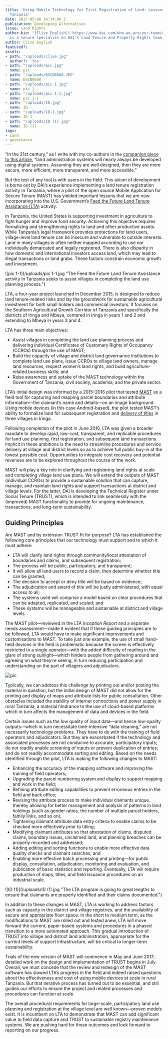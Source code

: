 ```yaml
---
title: 'Using Mobile Technology for First Registration of Land: Lessons Learned in
  Tanzania'
date: 2017-05-08 14:34:00 Z
publication: Developing Alternatives
issue: Land Rights
author-bio: "[Clive English]( https://www.dai.com/who-we-are/our-team/clive-english)
  is a tenure specialist on DAI's Land Tenure and Property Rights team."
author: Clive English
featured?: 
assets:
- path: "/uploads/clive.jpg"
  author?: 'Yes'
- path: "/uploads/pic.jpg"
  name: pic
- path: "/uploads/DSCN0568.JPG"
  name: DSCN0568
- path: "/uploads/pic 1.jpg"
  name: pic 1
- path: "/uploads/pic 1-1.jpg"
  name: pic 1-1
- path: "/uploads/ID.jpg"
  name: ID
- path: "/uploads/ID-1.jpg"
  name: ID-1
- path: "/uploads/ID (1).jpg"
  name: ID (1)
tags:
- Land
- governance
---
```


“In the 21st century,” as I write with my co-authors in the [companion piece to this article](http://dai-global-developments.com/articles/from-land-tenure-regularisation-to-a-sustainable-land-register/), “land administration systems will nearly always be developed using digital systems. Assuming they are well designed, then they are more secure, more efficient, more transparent, and more accessible.”

But the test of any tool is with users in the field. This axiom of development is borne out by DAI’s experience implementing a land tenure registration activity in Tanzania, where a pilot of the open source Mobile Application for Secure Tenure (MAST) has yielded important lessons that we are now incorporating into the U.S. Government’s [Feed the Future Land Tenure Assistance (LTA)](https://www.dai.com/our-work/projects/tanzania-feed-future-tanzania-land-tenure-assistance-lta) activity.



In Tanzania, the United States is supporting investment in agriculture to fight hunger and improve food security. Achieving this objective requires formalizing and strengthening rights to land and other productive assets. While Tanzania’s legal framework provides protections for land users, village-level land tenure can be insecure and vulnerable to outside interests. Land in many villages is often neither mapped according to use nor individually demarcated and legally registered. There is also disparity in how domestic and international investors access land, which may lead to illegal transactions or land grabs. These factors constrain economic growth and investment.

![pic 1-1](/uploads/pic 1-1.jpg "The Feed the Future Land Tenure Assistance activity in Tanzania seeks to assist villages in completing the land use planning process.") 

LTA, a four-year project launched in December 2015, is designed to reduce land tenure-related risks and lay the groundwork for sustainable agricultural investment for both small holders and commercial investors. It focuses on the Southern Agricultural Growth Corridor of Tanzania and specifically the districts of Iringa and Mbeya, centered in Iringa in years 1 and 2 and extending to Mbeya in years 3 and 4.

<script id="infogram_0_land_tenure_work_in_tanzania" title="Land Tenure Work in Tanzania" src="//e.infogr.am/js/dist/embed.js?1di" type="text/javascript"></script>

LTA has three main objectives: 

* Assist villages in completing the land use planning process and delivering individual Certificates of Customary Rights of Occupancy (CCROs) through the use of MAST;
* Build the capacity of village and district land governance institutions to complete land use plans, issue CCROs to village land owners, manage land resources, respect women’s land rights, and build agriculture-related business skills; and
* Raise awareness and uptake of the MAST technology within the Government of Tanzania, civil society, academia, and the private sector.

LTA’s initial design was informed by a 2015–2016 pilot that tested [MAST](https://www.youtube.com/watch?v=pWJTxJVRPQc) as a field tool for capturing and mapping parcel boundaries and attribute information—the claimant’s name and details—on an image background. Using mobile devices (in this case Android-based), the pilot tested MAST’s ability to formalize land for subsequent registration and [delivery of titles](https://www.dai.com/news/more-than-500-rural-tanzanians-now-have-land-titles) in three villages in Iringa.

Following completion of the pilot in June 2016, LTA was given a broader mandate to develop rapid, low-cost, transparent, and replicable procedures for land use planning, first registration, and subsequent land transactions. Implicit in these ambitions is the need to streamline procedures and service delivery at village and district levels so as to achieve full public buy-in at the lowest possible cost. Opportunities to integrate cost recovery and potential revenues are to be explored throughout the course of the work. 

MAST will play a key role in clarifying and registering land rights at scale and completing village land use plans. We will extend the outputs of MAST (individual CCROs) to provide a sustainable solution that can capture, manage, and maintain land rights and support transactions at district and village levels. For the latter, DAI is developing the Technical Register under Social Tenure (TRUST), which is intended to link seamlessly with the (improved) MAST functionality to provide for ongoing maintenance, transactions, and long-term sustainability. 

## Guiding Principles

Are MAST and by extension TRUST fit for purpose? LTA has established the following core principles that our technology must support and to which it must adhere:
 
* LTA will clarify land rights through community/local attestation of boundaries and claims, and subsequent registration;
* The process will be public, participatory, and transparent;
* It will allow all land users to record a claim, then determine whether title can be granted;
* The decision to accept or deny title will be based on evidence; 
* The adjudication and award of title will be justly administered, with equal access to all; 
* The systems used will comprise a model based on clear procedures that can be adapted, replicated, and scaled; and 
* These systems will be manageable and sustainable at district and village levels.

The MAST pilot—reviewed in the *LTA Inception Report* and a separate needs assessment—made it evident that if these guiding principles are to be followed, LTA would have to make significant improvements and customisations to MAST. To take just one example, the use of small hand-held devices in the field is problematic because the screen is effectively restricted to a single operator—with the added difficulty of reading in the glare of strong sunlight—which hinders people from gathering around and agreeing on what they’re seeing, in turn reducing participation and understanding on the part of villagers and adjudicators. 

![pic](/uploads/pic.jpg "A mix of paper and mobile technology gives greater sense of ownership and improves adjudication.") 

Typically, we can address this challenge by printing out and/or posting the material in question, but the initial design of MAST did not allow for the printing and display of maps and attribute lists for public consultation. Other obstacles included the stability of internet connections and power supply in rural Tanzania, a material hindrance to the use of cloud-based platforms which in turn affects the management of data and devices in the field. 

Certain issues such as the low quality of input data—and hence low-quality outputs—which in turn necessitate time-intensive “data cleaning,” are not necessarily technology problems. They have to do with the training of field operators and adjudicators. But they are exacerbated if the technology and associated processes are not conducive to accurate, participatory inputs; do not readily enable screening of inputs or prevent duplication of entries; and do not readily accommodate sorting and editing. Based on the needs identified through the pilot, LTA is making the following changes to MAST: 

* Enhancing the accuracy of the mapping software and improving the training of field operators; 
* Upgrading the parcel numbering system and display to support mapping and work in the field;
* Refining attribute editing capabilities to prevent erroneous entries in the field and back office;
* Revising the attribute process to make individual claimants unique, thereby allowing for better management and analysis of patterns in land holdings (such as gender ratios, the number of multiple parcel holders, family links, and so on); 
* Tightening claimant attribute data entry criteria to enable claims to be checked more effectively prior to titling;
* Modifying claimant attributes so that attestation of claims, disputed claims, boundary issues, unclaimed land, and planning breaches can be properly recorded and addressed;
* Adding editing and sorting functions to enable more effective data quality checks and claimant searches; and 
* Enabling more effective batch processing and printing—for public display, consultation, adjudication, monitoring and evaluation, and publication of basic statistics and reporting. Eventually, LTA will require production of maps, titles, and field issuance procedures on an industrial scale.

![ID (1)](/uploads/ID (1).jpg "The LTA program is going to great lengths to ensure that claimants are properly identified and their claims documented.") 

In addition to these changes in MAST, LTA is working to address factors such as capacity in the district and village registries, and the availability of secure and appropriate floor space. In the short to medium term, as the modifications to MAST are rolled out and tested anew, LTA will move forward the current, paper-based systems and procedures in a phased transition to a more automated approach. This gradual introduction of TRUST into village and district land administration, appropriate for the current levels of support infrastructure, will be critical to longer-term sustainability. 

Trials of the new version of MAST will commence in May and June 2017; detailed work on the design and implementation of TRUST begins in July. Overall, we must concede that the review and redesign of the MAST software has slowed LTA’s progress in the field and indeed raised questions about the effectiveness and cost of using mobile devices at scale in rural Tanzania. But that iterative process has turned out to be essential, and still guides our efforts to ensure the project and related processes and procedures can function at scale. 

The overall procedural requirements for large-scale, participatory land use planning and registration at the village level are well known—proven models exist. It is incumbent on LTA to demonstrate that MAST can add significant value to field data capture and TRUST to sustainable registry maintenance systems. We are pushing hard for those outcomes and look forward to reporting on our progress.
